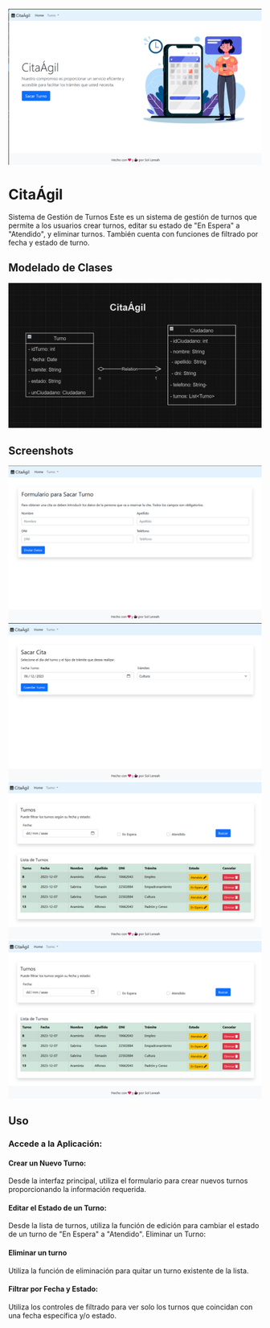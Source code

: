 ![Logo de Mi Proyecto](./imagesReadme/CitaAgil.png)

# CitaÁgil

Sistema de Gestión de Turnos
Este es un sistema de gestión de turnos que permite a los usuarios crear turnos, editar su estado de "En Espera" a "Atendido", y eliminar turnos. También cuenta con funciones de filtrado por fecha y estado de turno.

## Modelado de Clases

![Logo de Mi Proyecto](./imagesReadme/Uml.png)
## Screenshots
![Logo de Mi Proyecto](./imagesReadme/pantallaCiuda.png)
![Logo de Mi Proyecto](./imagesReadme/pantallaTurno.png)
![Logo de Mi Proyecto](./imagesReadme/mostrarTurnos.png)
![Logo de Mi Proyecto](./imagesReadme/mostrarTurnosFecha.png)


## Uso


### Accede a la Aplicación:

#### Crear un Nuevo Turno:

Desde la interfaz principal, utiliza el formulario para crear nuevos turnos proporcionando la información requerida.

#### Editar el Estado de un Turno:

Desde la lista de turnos, utiliza la función de edición para cambiar el estado de un turno de "En Espera" a "Atendido".
Eliminar un Turno:

#### Eliminar un turno
Utiliza la función de eliminación para quitar un turno existente de la lista.

#### Filtrar por Fecha y Estado:
Utiliza los controles de filtrado para ver solo los turnos que coincidan con una fecha específica y/o estado.
